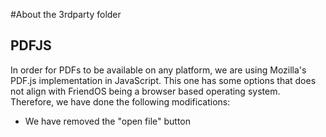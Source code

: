 #About the 3rdparty folder

PDFJS
-----

In order for PDFs to be available on any platform, we are using Mozilla's PDF.js
implementation in JavaScript. This one has some options that does not align with
FriendOS  being a browser  based operating system.  Therefore, we  have done the
following modifications:

 * We have removed the "open file" button


